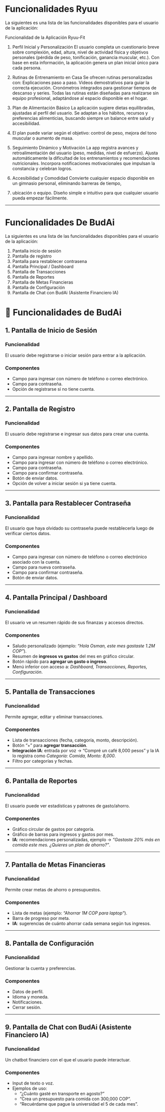 # Funcionalidades Ryuu

La siguientes es una lista de las funcionalidades disponibles para el usuario de la aplicación:


Funcionalidad de la Aplicación Ryuu-Fit

1. Perfil Inicial y Personalización
   El usuario completa un cuestionario breve sobre complexión, edad, altura, nivel de actividad
   física y objetivos personales (pérdida de peso, tonificación, ganancia muscular, etc.).
   Con base en esta información, la aplicación genera un plan inicial único para cada persona.

2. Rutinas de Entrenamiento en Casa
   Se ofrecen rutinas personalizadas con:
   Explicaciones paso a paso.
   Videos demostrativos para guiar la correcta ejecución.
   Cronómetros integrados para gestionar tiempos de descanso y series.
   Todas las rutinas están diseñadas para realizarse sin equipo profesional, adaptándose al espacio
   disponible en el hogar.

4. Plan de Alimentación Básico
   La aplicación sugiere dietas equilibradas, ajustadas al perfil del usuario.
   Se adaptan a los hábitos, recursos y preferencias alimenticias, buscando siempre un balance entre
   salud y accesibilidad.

5. El plan puede variar según el objetivo: control de peso, mejora del tono muscular o aumento
   de masa.

6. Seguimiento Dinámico y Motivación
   La app registra avances y retroalimentación del usuario (peso, medidas, nivel de esfuerzo).
   Ajusta automáticamente la dificultad de los entrenamientos y recomendaciones nutricionales.
   Incorpora notificaciones motivacionales que impulsan la constancia y celebran logros.

7. Accesibilidad y Comodidad
   Convierte cualquier espacio disponible en un gimnasio personal, eliminando barreras de tiempo,

8. ubicación o equipo.
   Diseño simple e intuitivo para que cualquier usuario pueda empezar fácilmente.

--------
# Funcionalidades De BudAi

La siguientes es una lista de las funcionalidades disponibles para el usuario de la aplicación:

1. Pantalla inicio de sesión
2. Pantalla de registro
3. Pantalla para restablecer contrasena
4. Pantalla Principal / Dashboard
5. Pantalla de Transacciones
6. Pantalla de Reportes
7. Pantalla de Metas Financieras
8. Pantalla de Configuración
9. Pantalla de Chat con BudAi (Asistente Financiero IA)


# 📱 Funcionalidades de BudAi

## 1. Pantalla de Inicio de Sesión
### Funcionalidad
El usuario debe registrarse o iniciar sesión para entrar a la aplicación.
### Componentes
- Campo para ingresar con número de teléfono o correo electrónico.
- Campo para contraseña.
- Opción de registrarse si no tiene cuenta.

---

## 2. Pantalla de Registro
### Funcionalidad
El usuario debe registrarse e ingresar sus datos para crear una cuenta.
### Componentes
- Campo para ingresar nombre y apellido.
- Campo para ingresar con número de teléfono o correo electrónico.
- Campo para contraseña.
- Campo para confirmar contraseña.
- Botón de enviar datos.
- Opción de volver a iniciar sesión si ya tiene cuenta.

---

## 3. Pantalla para Restablecer Contraseña
### Funcionalidad
El usuario que haya olvidado su contraseña puede restablecerla luego de verificar ciertos datos.
### Componentes
- Campo para ingresar con número de teléfono o correo electrónico asociado con la cuenta.
- Campo para nueva contraseña.
- Campo para confirmar contraseña.
- Botón de enviar datos.

---

## 4. Pantalla Principal / Dashboard
### Funcionalidad
El usuario ve un resumen rápido de sus finanzas y accesos directos.
### Componentes
- Saludo personalizado (ejemplo: *“Hola Osman, este mes gastaste 1.2M COP”*).
- Resumen de **ingresos vs gastos** del mes en gráfico circular.
- Botón rápido para **agregar un gasto o ingreso**.
- Menú inferior con acceso a: *Dashboard, Transacciones, Reportes, Configuración*.

---

## 5. Pantalla de Transacciones
### Funcionalidad
Permite agregar, editar y eliminar transacciones.
### Componentes
- Lista de transacciones (fecha, categoría, monto, descripción).
- Botón “+” para **agregar transacción**.
- **Integración IA**: entrada por voz → “Compré un café 8,000 pesos” y la IA lo registra como *Categoría: Comida, Monto: 8,000*.
- Filtro por categorías y fechas.

---

## 6. Pantalla de Reportes
### Funcionalidad
El usuario puede ver estadísticas y patrones de gasto/ahorro.
### Componentes
- Gráfico circular de gastos por categoría.
- Gráfico de barras para ingresos y gastos por mes.
- **IA**: recomendaciones personalizadas, ejemplo → *“Gastaste 20% más en comida este mes. ¿Quieres un plan de ahorro?”*.

---

## 7. Pantalla de Metas Financieras
### Funcionalidad
Permite crear metas de ahorro o presupuestos.
### Componentes
- Lista de metas (ejemplo: *“Ahorrar 1M COP para laptop”*).
- Barra de progreso por meta.
- **IA**: sugerencias de cuánto ahorrar cada semana según tus ingresos.

---

## 8. Pantalla de Configuración
### Funcionalidad
Gestionar la cuenta y preferencias.
### Componentes
- Datos de perfil.
- Idioma y moneda.
- Notificaciones.
- Cerrar sesión.

---

## 9. Pantalla de Chat con BudAi (Asistente Financiero IA)
### Funcionalidad
Un chatbot financiero con el que el usuario puede interactuar.
### Componentes
- Input de texto o voz.
- Ejemplos de uso:
  - “¿Cuánto gasté en transporte en agosto?”
  - “Crea un presupuesto para comida con 300,000 COP”.
  - “Recuérdame que pague la universidad el 5 de cada mes”.
